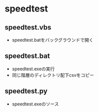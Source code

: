 # speedtest

## speedtest.vbs
- speedtest.batをバックグラウンドで開く

## speedtest.bat
- speedtest.exeの実行
- 同じ階層のディレクトリ配下csvをコピー

## speedtest.py
- speedtest.exeのソース